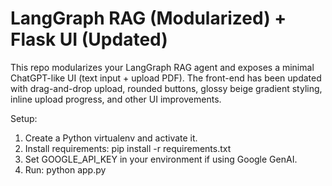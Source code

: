 # LangGraph RAG (Modularized) + Flask UI (Updated)

This repo modularizes your LangGraph RAG agent and exposes a minimal ChatGPT-like UI (text input + upload PDF).
The front-end has been updated with drag-and-drop upload, rounded buttons, glossy beige gradient styling,
inline upload progress, and other UI improvements.

Setup:
1. Create a Python virtualenv and activate it.
2. Install requirements: pip install -r requirements.txt
3. Set GOOGLE_API_KEY in your environment if using Google GenAI.
4. Run: python app.py
